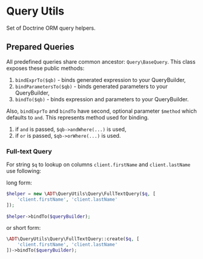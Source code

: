#  Query Utils

Set of Doctrine ORM query helpers.

## Prepared Queries

All predefined queries share common ancestor: `Query\BaseQuery`.
This class exposes these public methods:

1. `bindExprTo($qb)` - binds generated expression to your QueryBuilder,
2. `bindParametersTo($qb)` - binds generated parameters to your QueryBuilder,
3. `bindTo($qb)` - binds expression and parameters to your QueryBuilder.

Also, `bindExprTo` and `bindTo` have second, optional parameter `$method` which defaults to `and`.
This represents method used for binding.

1. if `and` is passed, `$qb->andWhere(...)` is used,
1. if `or` is passed, `$qb->orWhere(...)` is used.

### Full-text Query

For string `$q` to lookup on columns `client.firstName` and `client.lastName` use following:

long form:
```php
$helper = new \ADT\QueryUtils\Query\FullTextQuery($q, [
    'client.firstName', 'client.lastName'
]);
 
$helper->bindTo($queryBuilder);
```

or short form:
```php
\ADT\QueryUtils\Query\FullTextQuery::create($q, [
    'client.firstName', 'client.lastName'
])->bindTo($queryBuilder);
```
